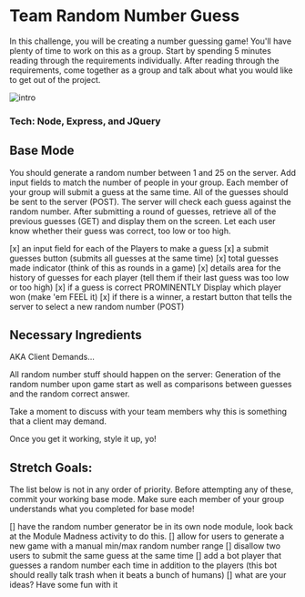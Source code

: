 # Team Random Number Guess

In this challenge, you will be creating a number guessing game! You'll have plenty of time to work on this as a group. Start by spending 5 minutes reading through the requirements individually. After reading through the requirements, come together as a group and talk about what you would like to get out of the project.

![intro](quads_week1_updated.png)

### Tech: Node, Express, and JQuery

## Base Mode

You should generate a random number between 1 and 25 on the server. Add input fields to match the number of people in your group. Each member of your group will submit a guess at the same time. All of the guesses should be sent to the server (POST). The server will check each guess against the random number. After submitting a round of guesses, retrieve all of the previous guesses (GET) and display them on the screen. Let each user know whether their guess was correct, too low or too high. 

[x] an input field for each of the Players to make a guess
[x] a submit guesses button (submits all guesses at the same time)
[x] total guesses made indicator (think of this as rounds in a game)
[x] details area for the history of guesses for each player (tell them if their last guess was too low or too high)
[x] if a guess is correct PROMINENTLY Display which player won (make 'em FEEL it)
[x] if there is a winner, a restart button that tells the server to select a new random number (POST)

Necessary Ingredients
-

AKA Client Demands...

All random number stuff should happen on the server: Generation of the random number upon game start as well as comparisons between guesses and the random correct answer. 

Take a moment to discuss with your team members why this is something that a client may demand.

Once you get it working, style it up, yo!

Stretch Goals:
-

The list below is not in any order of priority. Before attempting any of these, commit your working base mode. Make sure each member of your group understands what you completed for base mode! 

[] have the random number generator be in its own node module, look back at the Module Madness activity to do this.
[] allow for users to generate a new game with a manual min/max random number range
[] disallow two users to submit the same guess at the same time
[] add a bot player that guesses a random number each time in addition to the players (this bot should really talk trash when it beats a bunch of humans)
[] what are your ideas? Have some fun with it
